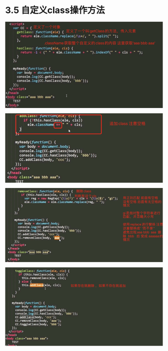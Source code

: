 # 3.5 自定义class操作方法





![image-20210720053914908](../../image/image-20210720053914908.png)







![image-20210720054024470](../../image/image-20210720054024470.png)





![image-20210720054509294](../../image/image-20210720054509294.png)

 





![image-20210720054642878](../../image/image-20210720054642878.png)

